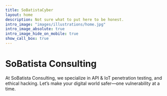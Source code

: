 ```yaml
---
title: SoBatistaCyber
layout: home
description: Not sure what to put here to be honest.
intro_image: "images/illustrations/home.jpg"
intro_image_absolute: true
intro_image_hide_on_mobile: true
show_call_box: true
---
```


# SoBatista Consulting

At SoBatista Consulting, we specialize in API & IoT penetration testing, and ethical hacking. Let’s make your digital world safer—one vulnerability at a time.